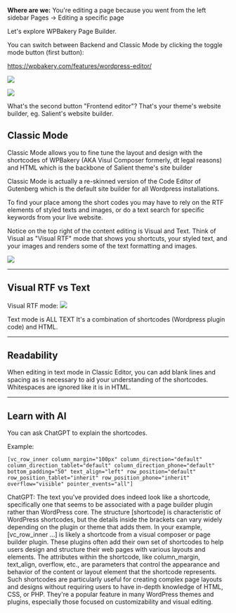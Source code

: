 
**Where are we:**
You're editing a page because you went from the left sidebar Pages -> Editing a specific page

Let's explore WPBakery Page Builder. 

You can switch between Backend and Classic Mode by clicking the toggle mode button (first button):

https://wpbakery.com/features/wordpress-editor/

![](https://i.imgur.com/Ym8CNID.png)

![](https://i.imgur.com/wPL8JB9.png)


What's the second button "Frontend editor"? That's your theme's website builder, eg. Salient's website builder.

## Classic Mode

Classic Mode allows you to fine tune the layout and design with the shortcodes of WPBakery (AKA Visul Composer formerly, dt legal reasons) and HTML which is the backbone of Salient theme's site builder

Classic Mode is actually a re-skinned version of the Code Editor of Gutenberg which is the default site builder for all Wordpress installations.

To find your place among the short codes you may have to rely on the RTF elements of styled texts and images, or do a text search for specific keywords from your live website.

Notice on the top right of the content editing is Visual and Text. Think of Visual as "Visual RTF" mode that shows you shortcuts, your styled text, and your images and renders some of the text formatting and images.


![](https://i.imgur.com/HYlCxhm.png)


----

## Visual RTF vs Text

Visual RTF mode:
![](https://i.imgur.com/dzBy3ST.png)


Text mode is ALL TEXT
It's a combination of shortcodes (Wordpress plugin code) and HTML.

---

## Readability
When editing in text mode in Classic Editor, you can add blank lines and spacing as is necessary to aid your understanding of the shortcodes. Whitespaces are ignored like it is in HTML.


----

## Learn with AI

You can ask ChatGPT to explain the shortcodes.

Example:
```
[vc_row_inner column_margin="100px" column_direction="default" column_direction_tablet="default" column_direction_phone="default" bottom_padding="50" text_align="left" row_position="default" row_position_tablet="inherit" row_position_phone="inherit" overflow="visible" pointer_events="all"]
```

ChatGPT:
The text you've provided does indeed look like a shortcode, specifically one that seems to be associated with a page builder plugin rather than WordPress core. The structure [shortcode] is characteristic of WordPress shortcodes, but the details inside the brackets can vary widely depending on the plugin or theme that adds them.
In your example, [vc_row_inner ...] is likely a shortcode from a visual composer or page builder plugin. These plugins often add their own set of shortcodes to help users design and structure their web pages with various layouts and elements. The attributes within the shortcode, like column_margin, text_align, overflow, etc., are parameters that control the appearance and behavior of the content or layout element that the shortcode represents.
Such shortcodes are particularly useful for creating complex page layouts and designs without requiring users to have in-depth knowledge of HTML, CSS, or PHP. They're a popular feature in many WordPress themes and plugins, especially those focused on customizability and visual editing.